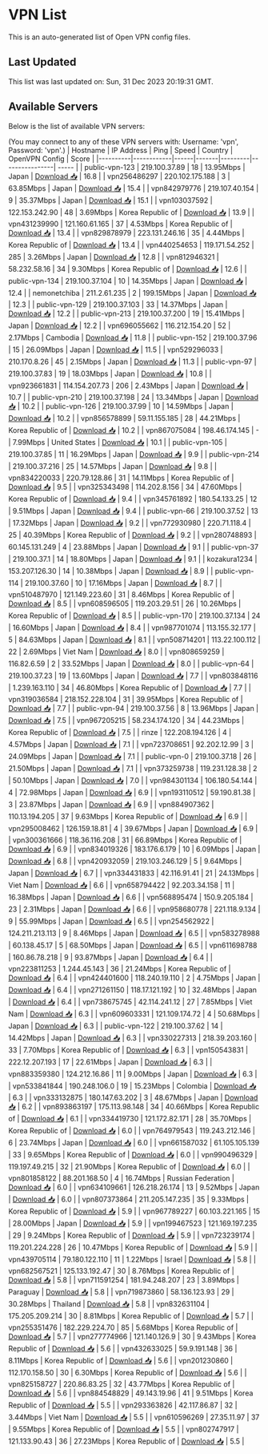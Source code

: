 # VPN List

This is an auto-generated list of Open VPN config files.

## Last Updated

This list was last updated on: Sun, 31 Dec 2023 20:19:31 GMT.

## Available Servers

Below is the list of available VPN servers:

(You may connect to any of these VPN servers with: Username: 'vpn', Password: 'vpn'.)
| Hostname | IP Address | Ping | Speed | Country | OpenVPN Config | Score |
|----------|------------|------|-------|---------|----------------| ----- |
| public-vpn-123 | 219.100.37.89 | 18 | 13.95Mbps | Japan | [Download 📥](./configs/server_0_JP.ovpn) | 16.8 |
| vpn256486297 | 220.102.175.188 | 3 | 63.85Mbps | Japan | [Download 📥](./configs/server_1_JP.ovpn) | 15.4 |
| vpn842979776 | 219.107.40.154 | 9 | 35.37Mbps | Japan | [Download 📥](./configs/server_2_JP.ovpn) | 15.1 |
| vpn103037592 | 122.153.242.90 | 48 | 3.69Mbps | Korea Republic of | [Download 📥](./configs/server_3_KR.ovpn) | 13.9 |
| vpn431239990 | 121.160.61.165 | 37 | 4.53Mbps | Korea Republic of | [Download 📥](./configs/server_4_KR.ovpn) | 13.4 |
| vpn829878979 | 223.131.246.16 | 35 | 4.44Mbps | Korea Republic of | [Download 📥](./configs/server_5_KR.ovpn) | 13.4 |
| vpn440254653 | 119.171.54.252 | 285 | 3.26Mbps | Japan | [Download 📥](./configs/server_6_JP.ovpn) | 12.8 |
| vpn812946321 | 58.232.58.16 | 34 | 9.30Mbps | Korea Republic of | [Download 📥](./configs/server_7_KR.ovpn) | 12.6 |
| public-vpn-134 | 219.100.37.104 | 10 | 14.35Mbps | Japan | [Download 📥](./configs/server_8_JP.ovpn) | 12.4 |
| nemonetchiba | 211.2.61.235 | 2 | 199.15Mbps | Japan | [Download 📥](./configs/server_9_JP.ovpn) | 12.3 |
| public-vpn-129 | 219.100.37.103 | 33 | 14.37Mbps | Japan | [Download 📥](./configs/server_10_JP.ovpn) | 12.2 |
| public-vpn-213 | 219.100.37.200 | 19 | 15.41Mbps | Japan | [Download 📥](./configs/server_11_JP.ovpn) | 12.2 |
| vpn696055662 | 116.212.154.20 | 52 | 2.17Mbps | Cambodia | [Download 📥](./configs/server_12_KH.ovpn) | 11.8 |
| public-vpn-152 | 219.100.37.96 | 15 | 26.09Mbps | Japan | [Download 📥](./configs/server_13_JP.ovpn) | 11.5 |
| vpn529296033 | 210.170.8.26 | 45 | 2.15Mbps | Japan | [Download 📥](./configs/server_14_JP.ovpn) | 11.3 |
| public-vpn-97 | 219.100.37.83 | 19 | 18.03Mbps | Japan | [Download 📥](./configs/server_15_JP.ovpn) | 10.8 |
| vpn923661831 | 114.154.207.73 | 206 | 2.43Mbps | Japan | [Download 📥](./configs/server_16_JP.ovpn) | 10.7 |
| public-vpn-210 | 219.100.37.198 | 24 | 13.34Mbps | Japan | [Download 📥](./configs/server_17_JP.ovpn) | 10.2 |
| public-vpn-126 | 219.100.37.99 | 10 | 14.59Mbps | Japan | [Download 📥](./configs/server_18_JP.ovpn) | 10.2 |
| vpn856578899 | 59.11.155.185 | 28 | 44.21Mbps | Korea Republic of | [Download 📥](./configs/server_19_KR.ovpn) | 10.2 |
| vpn867075084 | 198.46.174.145 | - | 7.99Mbps | United States | [Download 📥](./configs/server_20_US.ovpn) | 10.1 |
| public-vpn-105 | 219.100.37.85 | 11 | 16.29Mbps | Japan | [Download 📥](./configs/server_21_JP.ovpn) | 9.9 |
| public-vpn-214 | 219.100.37.216 | 25 | 14.57Mbps | Japan | [Download 📥](./configs/server_22_JP.ovpn) | 9.8 |
| vpn834220033 | 220.79.128.86 | 31 | 14.11Mbps | Korea Republic of | [Download 📥](./configs/server_23_KR.ovpn) | 9.5 |
| vpn325343498 | 114.202.8.156 | 34 | 47.60Mbps | Korea Republic of | [Download 📥](./configs/server_24_KR.ovpn) | 9.4 |
| vpn345761892 | 180.54.133.25 | 12 | 9.51Mbps | Japan | [Download 📥](./configs/server_25_JP.ovpn) | 9.4 |
| public-vpn-66 | 219.100.37.52 | 13 | 17.32Mbps | Japan | [Download 📥](./configs/server_26_JP.ovpn) | 9.2 |
| vpn772930980 | 220.71.118.4 | 25 | 40.39Mbps | Korea Republic of | [Download 📥](./configs/server_27_KR.ovpn) | 9.2 |
| vpn280748893 | 60.145.131.249 | 4 | 23.88Mbps | Japan | [Download 📥](./configs/server_28_JP.ovpn) | 9.1 |
| public-vpn-37 | 219.100.37.1 | 14 | 18.80Mbps | Japan | [Download 📥](./configs/server_29_JP.ovpn) | 9.1 |
| kozakura1234 | 153.207.126.30 | 14 | 10.38Mbps | Japan | [Download 📥](./configs/server_30_JP.ovpn) | 8.9 |
| public-vpn-114 | 219.100.37.60 | 10 | 17.16Mbps | Japan | [Download 📥](./configs/server_31_JP.ovpn) | 8.7 |
| vpn510487970 | 121.149.223.60 | 31 | 8.46Mbps | Korea Republic of | [Download 📥](./configs/server_32_KR.ovpn) | 8.5 |
| vpn608596505 | 119.203.29.51 | 26 | 10.26Mbps | Korea Republic of | [Download 📥](./configs/server_33_KR.ovpn) | 8.5 |
| public-vpn-170 | 219.100.37.134 | 24 | 16.60Mbps | Japan | [Download 📥](./configs/server_34_JP.ovpn) | 8.4 |
| vpn987701074 | 113.155.32.177 | 5 | 84.63Mbps | Japan | [Download 📥](./configs/server_35_JP.ovpn) | 8.1 |
| vpn508714201 | 113.22.100.112 | 22 | 2.69Mbps | Viet Nam | [Download 📥](./configs/server_36_VN.ovpn) | 8.0 |
| vpn808659259 | 116.82.6.59 | 2 | 33.52Mbps | Japan | [Download 📥](./configs/server_37_JP.ovpn) | 8.0 |
| public-vpn-64 | 219.100.37.23 | 19 | 13.60Mbps | Japan | [Download 📥](./configs/server_38_JP.ovpn) | 7.7 |
| vpn803848116 | 1.239.163.110 | 34 | 46.80Mbps | Korea Republic of | [Download 📥](./configs/server_39_KR.ovpn) | 7.7 |
| vpn319036584 | 218.152.228.104 | 31 | 39.95Mbps | Korea Republic of | [Download 📥](./configs/server_40_KR.ovpn) | 7.7 |
| public-vpn-94 | 219.100.37.56 | 8 | 13.96Mbps | Japan | [Download 📥](./configs/server_41_JP.ovpn) | 7.5 |
| vpn967205215 | 58.234.174.120 | 34 | 44.23Mbps | Korea Republic of | [Download 📥](./configs/server_42_KR.ovpn) | 7.5 |
| rinze | 122.208.194.126 | 4 | 4.57Mbps | Japan | [Download 📥](./configs/server_43_JP.ovpn) | 7.1 |
| vpn723708651 | 92.202.12.99 | 3 | 24.09Mbps | Japan | [Download 📥](./configs/server_44_JP.ovpn) | 7.1 |
| public-vpn-0 | 219.100.37.18 | 26 | 21.50Mbps | Japan | [Download 📥](./configs/server_45_JP.ovpn) | 7.1 |
| vpn373259738 | 119.231.128.38 | 2 | 50.10Mbps | Japan | [Download 📥](./configs/server_46_JP.ovpn) | 7.0 |
| vpn984301134 | 106.180.54.144 | 4 | 72.98Mbps | Japan | [Download 📥](./configs/server_47_JP.ovpn) | 6.9 |
| vpn193110512 | 59.190.81.38 | 3 | 23.87Mbps | Japan | [Download 📥](./configs/server_48_JP.ovpn) | 6.9 |
| vpn884907362 | 110.13.194.205 | 37 | 9.63Mbps | Korea Republic of | [Download 📥](./configs/server_49_KR.ovpn) | 6.9 |
| vpn295008462 | 126.159.18.81 | 4 | 39.67Mbps | Japan | [Download 📥](./configs/server_50_JP.ovpn) | 6.9 |
| vpn300361666 | 118.36.116.208 | 31 | 66.89Mbps | Korea Republic of | [Download 📥](./configs/server_51_KR.ovpn) | 6.9 |
| vpn834019326 | 183.176.6.179 | 10 | 6.09Mbps | Japan | [Download 📥](./configs/server_52_JP.ovpn) | 6.8 |
| vpn420932059 | 219.103.246.129 | 5 | 9.64Mbps | Japan | [Download 📥](./configs/server_53_JP.ovpn) | 6.7 |
| vpn334431833 | 42.116.91.41 | 21 | 24.13Mbps | Viet Nam | [Download 📥](./configs/server_54_VN.ovpn) | 6.6 |
| vpn658794422 | 92.203.34.158 | 11 | 16.38Mbps | Japan | [Download 📥](./configs/server_55_JP.ovpn) | 6.6 |
| vpn568895474 | 150.9.205.184 | 23 | 2.31Mbps | Japan | [Download 📥](./configs/server_56_JP.ovpn) | 6.6 |
| vpn958680778 | 221.118.9.134 | 9 | 55.99Mbps | Japan | [Download 📥](./configs/server_57_JP.ovpn) | 6.5 |
| vpn254562922 | 124.211.213.113 | 9 | 8.46Mbps | Japan | [Download 📥](./configs/server_58_JP.ovpn) | 6.5 |
| vpn583278988 | 60.138.45.17 | 5 | 68.50Mbps | Japan | [Download 📥](./configs/server_59_JP.ovpn) | 6.5 |
| vpn611698788 | 160.86.78.218 | 9 | 93.87Mbps | Japan | [Download 📥](./configs/server_60_JP.ovpn) | 6.4 |
| vpn223811253 | 1.244.45.143 | 36 | 21.24Mbps | Korea Republic of | [Download 📥](./configs/server_61_KR.ovpn) | 6.4 |
| vpn424401600 | 118.240.19.110 | 2 | 4.75Mbps | Japan | [Download 📥](./configs/server_62_JP.ovpn) | 6.4 |
| vpn271261150 | 118.17.121.192 | 10 | 32.48Mbps | Japan | [Download 📥](./configs/server_63_JP.ovpn) | 6.4 |
| vpn738675745 | 42.114.241.12 | 27 | 7.85Mbps | Viet Nam | [Download 📥](./configs/server_64_VN.ovpn) | 6.3 |
| vpn609603331 | 121.109.174.72 | 4 | 50.68Mbps | Japan | [Download 📥](./configs/server_65_JP.ovpn) | 6.3 |
| public-vpn-122 | 219.100.37.62 | 14 | 14.42Mbps | Japan | [Download 📥](./configs/server_66_JP.ovpn) | 6.3 |
| vpn330227313 | 218.39.203.160 | 33 | 7.70Mbps | Korea Republic of | [Download 📥](./configs/server_67_KR.ovpn) | 6.3 |
| vpn150543831 | 222.12.207.193 | 17 | 22.61Mbps | Japan | [Download 📥](./configs/server_68_JP.ovpn) | 6.3 |
| vpn883359380 | 124.212.16.86 | 11 | 9.00Mbps | Japan | [Download 📥](./configs/server_69_JP.ovpn) | 6.3 |
| vpn533841844 | 190.248.106.0 | 19 | 15.23Mbps | Colombia | [Download 📥](./configs/server_70_CO.ovpn) | 6.3 |
| vpn333132875 | 180.147.63.202 | 3 | 48.67Mbps | Japan | [Download 📥](./configs/server_71_JP.ovpn) | 6.2 |
| vpn893863197 | 175.113.98.148 | 34 | 40.66Mbps | Korea Republic of | [Download 📥](./configs/server_72_KR.ovpn) | 6.1 |
| vpn334419730 | 121.172.82.171 | 28 | 35.70Mbps | Korea Republic of | [Download 📥](./configs/server_73_KR.ovpn) | 6.0 |
| vpn764979543 | 119.243.212.146 | 6 | 23.74Mbps | Japan | [Download 📥](./configs/server_74_JP.ovpn) | 6.0 |
| vpn661587032 | 61.105.105.139 | 33 | 9.65Mbps | Korea Republic of | [Download 📥](./configs/server_75_KR.ovpn) | 6.0 |
| vpn990496329 | 119.197.49.215 | 32 | 21.90Mbps | Korea Republic of | [Download 📥](./configs/server_76_KR.ovpn) | 6.0 |
| vpn801858122 | 88.201.168.50 | 4 | 16.74Mbps | Russian Federation | [Download 📥](./configs/server_77_RU.ovpn) | 6.0 |
| vpn634109661 | 126.218.26.174 | 13 | 9.52Mbps | Japan | [Download 📥](./configs/server_78_JP.ovpn) | 6.0 |
| vpn807373864 | 211.205.147.235 | 35 | 9.33Mbps | Korea Republic of | [Download 📥](./configs/server_79_KR.ovpn) | 5.9 |
| vpn967789227 | 60.103.221.165 | 15 | 28.00Mbps | Japan | [Download 📥](./configs/server_80_JP.ovpn) | 5.9 |
| vpn199467523 | 121.169.197.235 | 29 | 9.24Mbps | Korea Republic of | [Download 📥](./configs/server_81_KR.ovpn) | 5.9 |
| vpn723239174 | 119.201.224.228 | 26 | 10.47Mbps | Korea Republic of | [Download 📥](./configs/server_82_KR.ovpn) | 5.9 |
| vpn439705114 | 79.180.122.110 | 11 | 1.22Mbps | Israel | [Download 📥](./configs/server_83_IL.ovpn) | 5.8 |
| vpn682567521 | 125.133.192.47 | 30 | 8.76Mbps | Korea Republic of | [Download 📥](./configs/server_84_KR.ovpn) | 5.8 |
| vpn711591254 | 181.94.248.207 | 23 | 3.89Mbps | Paraguay | [Download 📥](./configs/server_85_PY.ovpn) | 5.8 |
| vpn719873860 | 58.136.123.93 | 29 | 30.28Mbps | Thailand | [Download 📥](./configs/server_86_TH.ovpn) | 5.8 |
| vpn832631104 | 175.205.209.214 | 30 | 8.81Mbps | Korea Republic of | [Download 📥](./configs/server_87_KR.ovpn) | 5.7 |
| vpn255351476 | 182.229.224.70 | 85 | 5.68Mbps | Korea Republic of | [Download 📥](./configs/server_88_KR.ovpn) | 5.7 |
| vpn277774966 | 121.140.126.9 | 30 | 9.43Mbps | Korea Republic of | [Download 📥](./configs/server_89_KR.ovpn) | 5.6 |
| vpn432633025 | 59.9.191.148 | 36 | 8.11Mbps | Korea Republic of | [Download 📥](./configs/server_90_KR.ovpn) | 5.6 |
| vpn201230860 | 112.170.158.50 | 30 | 6.30Mbps | Korea Republic of | [Download 📥](./configs/server_91_KR.ovpn) | 5.6 |
| vpn825158727 | 220.86.83.25 | 32 | 43.77Mbps | Korea Republic of | [Download 📥](./configs/server_92_KR.ovpn) | 5.6 |
| vpn884548829 | 49.143.19.96 | 41 | 9.51Mbps | Korea Republic of | [Download 📥](./configs/server_93_KR.ovpn) | 5.5 |
| vpn293363826 | 42.117.86.87 | 32 | 3.44Mbps | Viet Nam | [Download 📥](./configs/server_94_VN.ovpn) | 5.5 |
| vpn610596269 | 27.35.11.97 | 37 | 9.55Mbps | Korea Republic of | [Download 📥](./configs/server_95_KR.ovpn) | 5.5 |
| vpn802747917 | 121.133.90.43 | 36 | 27.23Mbps | Korea Republic of | [Download 📥](./configs/server_96_KR.ovpn) | 5.5 |
